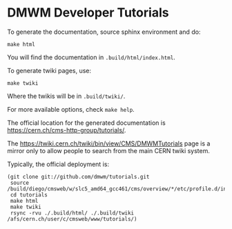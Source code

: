 # DMWM Developer Tutorials

To generate the documentation, source sphinx environment and do:

    make html

You will find the documentation in `.build/html/index.html`.

To generate twiki pages, use:

    make twiki

Where the twikis will be in `.build/twiki/`.

For more available options, check `make help`.

The official location for the generated documentation is https://cern.ch/cms-http-group/tutorials/.

The https://twiki.cern.ch/twiki/bin/view/CMS/DMWMTutorials page is a mirror 
only to allow people to search from the main CERN twiki system.

Typically, the official deployment is:

    (git clone git://github.com/dmwm/tutorials.git
     source /build/diego/cmsweb/w/slc5_amd64_gcc461/cms/overview/*/etc/profile.d/init.sh
     cd tutorials
     make html
     make twiki
     rsync -rvu ./.build/html/ ./.build/twiki /afs/cern.ch/user/c/cmsweb/www/tutorials/)
